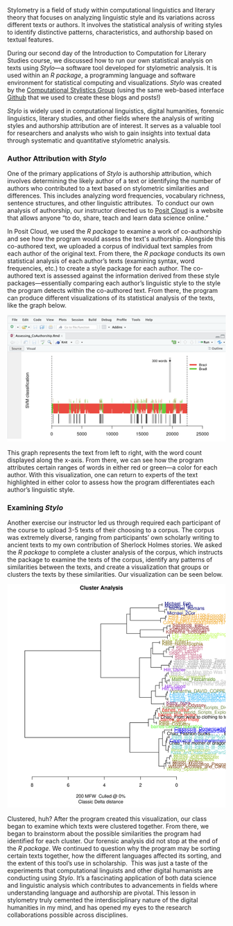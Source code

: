 Stylometry is a field of study within computational linguistics and literary theory that focuses on analyzing linguistic style and its variations across different texts or authors. It involves the statistical analysis of writing styles to identify distinctive patterns, characteristics, and authorship based on textual features. 

During our second day of the Introduction to Computation for Literary Studies course, we discussed how to run our own statistical analysis on texts using *Stylo*—a software tool developed for stylometric analysis. It is used within an *R package*, a programming language and software environment for statistical computing and visualizations. *Stylo* was created by the [Computational Stylistics Group](https://computationalstylistics.github.io/) (using the same web-based interface [Github](https://github.com/) that we used to create these blogs and posts!)

*Stylo* is widely used in computational linguistics, digital humanities, forensic linguistics, literary studies, and other fields where the analysis of writing styles and authorship attribution are of interest. It serves as a valuable tool for researchers and analysts who wish to gain insights into textual data through systematic and quantitative stylometric analysis. 

### Author Attribution with *Stylo*

One of the primary applications of *Stylo* is authorship attribution, which involves determining the likely author of a text or identifying the number of authors who contributed to a text based on stylometric similarities and differences. This includes analyzing word frequencies, vocabulary richness, sentence structures, and other linguistic attributes. ​​
To conduct our own analysis of authorship, our instructor directed us to [Posit Cloud](https://posit.cloud—which) is a website that allows anyone “to do, share, teach and learn data science online.”

In Posit Cloud, we used the *R package* to examine a work of co-authorship and see how the program would assess the text's authorship. Alongside this co-authored text, we uploaded a corpus of individual text samples from each author of the original text. From there, the *R package* conducts its own statistical analysis of each author’s texts (examining syntax, word frequencies, etc.) to create a style package for each author. The co-authored text is assessed against the information derived from these style packages—essentially comparing each author’s linguistic style to the style the program detects within the co-authored text. From there, the program can produce different visualizations of its statistical analysis of the texts, like the graph below. 

![](/assets/image/co-authorship.png)

This graph represents the text from left to right, with the word count displayed along the x-axis. From there, we can see how the program attributes certain ranges of words in either red or green—a color for each author. With this visualization, one can return to experts of the text highlighted in either color to assess how the program differentiates each author’s linguistic style. 

### Examining *Stylo* 

Another exercise our instructor led us through required each participant of the course to upload 3-5 texts of their choosing to a corpus. The corpus was extremely diverse, ranging from participants’ own scholarly writing to ancient texts to my own contribution of Sherlock Holmes stories. We asked the *R package* to complete a cluster analysis of the corpus, which instructs the package to examine the texts of the corpus, identify any patterns of similarities between the texts, and create a visualization that groups or clusters the texts by these similarities. Our visualization can be seen below. 

![](/assets/image/clusteranaylsis.png)

Clustered, huh? After the program created this visualization, our class began to examine which texts were clustered together. From there, we began to brainstorm about the possible similarities the program had identified for each cluster. Our forensic analysis did not stop at the end of the *R package*. We continued to question why the program may be sorting certain texts together, how the different languages affected its sorting, and the extent of this tool’s use in scholarship. 
This was just a taste of the experiments that computational linguists and other digital humanists are conducting using *Stylo*. It’s a fascinating application of both data science and linguistic analysis which contributes to advancements in fields where understanding language and authorship are pivotal. This lesson in stylometry truly cemented the interdisciplinary nature of the digital humanities in my mind, and has opened my eyes to the research collaborations possible across disciplines. 